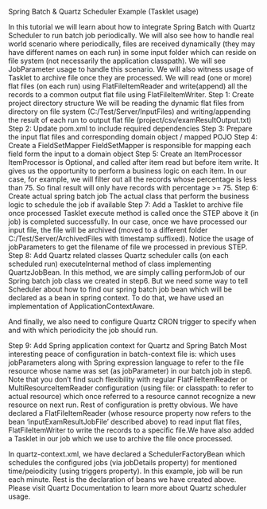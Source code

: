 Spring Batch & Quartz Scheduler Example (Tasklet usage)

In this tutorial we will learn about how to integrate Spring Batch with Quartz Scheduler to run batch job periodically. We will also see how to handle real world scenario where periodically, files are received dynamically (they may have different names on each run) in some input folder which can reside on file system (not necessarily the application classpath). We will see JobParameter usage to handle this scenario. We will also witness usage of Tasklet to archive file once they are processed. We will read (one or more) flat files (on each run) using FlatFileItemReader and write(append) all the records to a common output flat file using FlatFileItemWriter. Step 1: Create project directory structure We will be reading the dynamic flat files from directory on file system (C:/Test/Server/InputFiles) and writing/appending the result of each run to output flat file (project/csv/examResultOutput.txt) Step 2: Update pom.xml to include required dependencies Step 3: Prepare the input flat files and corresponding domain object / mapped POJO Step 4: Create a FieldSetMapper FieldSetMapper is responsible for mapping each field form the input to a domain object Step 5: Create an ItemProcessor ItemProcessor is Optional, and called after item read but before item write. It gives us the opportunity to perform a business logic on each item. In our case, for example, we will filter out all the records whose percentage is less than 75. So final result will only have records with percentage >= 75. Step 6: Create actual spring batch job The actual class that perform the business logic to schedule the job if available Step 7: Add a Tasklet to archive file once processed Tasklet execute method is called once the STEP above it (in job) is completed successfully. In our case, once we have processed our input file, the file will be archived (moved to a different folder C:/Test/Server/ArchivedFiles with timestamp suffixed). Notice the usage of jobParameters to get the filename of file we processed in previous STEP. Step 8: Add Quartz related classes Quartz scheduler calls (on each scheduled run) executeInternal method of class implementing QuartzJobBean. In this method, we are simply calling performJob of our Spring batch job class we created in step6. But we need some way to tell Scheduler about how to find our spring batch job bean which will be declared as a bean in spring context. To do that, we have used an implementation of ApplicationContextAware.

And finally, we also need to configure Quartz CRON trigger to specify when and with which periodicity the job should run.

Step 9: Add Spring application context for Quartz and Spring Batch Most interesting peace of configuration in batch-context file is: which uses jobParameters along with Spring expression language to refer to the file resource whose name was set (as jobParameter) in our batch job in step6. Note that you don’t find such flexibility with regular FlatFileItemReader or MultiResourceItemReader configuration (using file: or classpath: to refer to actual resource) which once referred to a resource cannot recognize a new resource on next run. Rest of configuration is pretty obvious. We have declared a FlatFileItemReader (whose resource property now refers to the bean ‘inputExamResultJobFile’ described above) to read input flat files, FlatFileItemWriter to write the records to a specific file.We have also added a Tasklet in our job which we use to archive the file once processed.

In quartz-context.xml, we have declared a SchedulerFactoryBean which schedules the configured jobs (via jobDetails property) for mentioned time/peiodicity (using triggers property). In this example, job will be run each minute. Rest is the declaration of beans we have created above. Please visit Quartz Documentation to learn more about Quartz scheduler usage.
